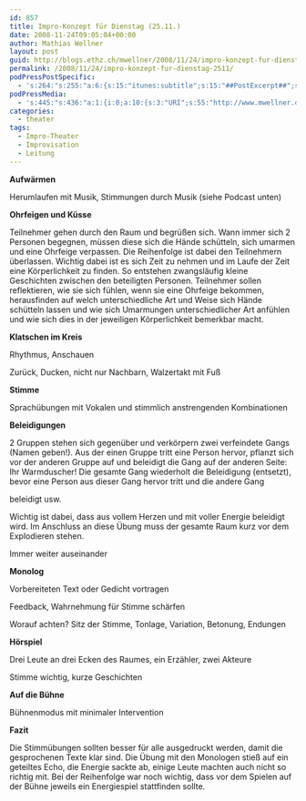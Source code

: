 ```yaml
---
id: 857
title: Impro-Konzept für Dienstag (25.11.)
date: 2008-11-24T09:05:04+00:00
author: Mathias Wellner
layout: post
guid: http://blogs.ethz.ch/mwellner/2008/11/24/impro-konzept-fur-dienstag-2511/
permalink: /2008/11/24/impro-konzept-fur-dienstag-2511/
podPressPostSpecific:
  - 's:264:"s:255:"a:6:{s:15:"itunes:subtitle";s:15:"##PostExcerpt##";s:14:"itunes:summary";s:15:"##PostExcerpt##";s:15:"itunes:keywords";s:17:"##WordPressCats##";s:13:"itunes:author";s:10:"##Global##";s:15:"itunes:explicit";s:7:"Default";s:12:"itunes:block";s:7:"Default";}";";'
podPressMedia:
  - 's:445:"s:436:"a:1:{i:0;a:10:{s:3:"URI";s:55:"http://www.mwellner.de/sound/Impro-Zusammenstellung.mp3";s:5:"title";s:39:"Musikzusammenstellung für Improtheater";s:4:"type";s:9:"audio_mp3";s:4:"size";s:7:"4856443";s:8:"duration";s:4:"5:04";s:12:"previewImage";s:86:"https://blogs.ethz.ch/mwellner/wp-content/plugins/podpress//images/vpreview_center.png";s:10:"dimensionW";s:3:"320";s:10:"dimensionH";s:3:"240";s:3:"rss";s:2:"on";s:4:"atom";s:2:"on";}}";";'
categories:
  - theater
tags:
  - Impro-Theater
  - Improvisation
  - Leitung
---
```

**Aufwärmen**

Herumlaufen mit Musik, Stimmungen durch Musik (siehe Podcast unten)

**Ohrfeigen und Küsse**

Teilnehmer gehen durch den Raum und begrüßen sich. Wann immer sich 2 Personen begegnen, müssen diese sich die Hände schütteln, sich umarmen und eine Ohrfeige verpassen. Die Reihenfolge ist dabei den Teilnehmern überlassen. Wichtig dabei ist es sich Zeit zu nehmen und im Laufe der Zeit eine Körperlichkeit zu finden. So entstehen zwangsläufig kleine Geschichten zwischen den beteiligten Personen. Teilnehmer sollen reflektieren, wie sie sich fühlen, wenn sie eine Ohrfeige bekommen, herausfinden auf welch unterschiedliche Art und Weise sich Hände schütteln lassen und wie sich Umarmungen unterschiedlicher Art anfühlen und wie sich dies in der jeweiligen Körperlichkeit bemerkbar macht.

**Klatschen im Kreis**

Rhythmus, Anschauen
  
Zurück, Ducken, nicht nur Nachbarn, Walzertakt mit Fuß

**Stimme**

Sprachübungen mit Vokalen und stimmlich anstrengenden Kombinationen

**Beleidigungen**

2 Gruppen stehen sich gegenüber und verkörpern zwei verfeindete Gangs (Namen geben!). Aus der einen Gruppe tritt eine Person hervor, pflanzt sich vor der anderen Gruppe auf und beleidigt die Gang auf der anderen Seite: Ihr Warmduscher! Die gesamte Gang wiederholt die Beleidigung (entsetzt), bevor eine Person aus dieser Gang hervor tritt und die andere Gang
  
beleidigt usw.
  
Wichtig ist dabei, dass aus vollem Herzen und mit voller Energie beleidigt wird. Im Anschluss an diese Übung muss der gesamte Raum kurz vor dem Explodieren stehen.
  
Immer weiter auseinander

**Monolog**

Vorbereiteten Text oder Gedicht vortragen
  
Feedback, Wahrnehmung für Stimme schärfen
  
Worauf achten? Sitz der Stimme, Tonlage, Variation, Betonung, Endungen

**Hörspiel**

Drei Leute an drei Ecken des Raumes, ein Erzähler, zwei Akteure
  
Stimme wichtig, kurze Geschichten

**Auf die Bühne**

Bühnenmodus mit minimaler Intervention

**Fazit**

Die Stimm&uuml;bungen sollten besser f&uuml;r alle ausgedruckt werden, damit die gesprochenen Texte klar sind. Die &Uuml;bung mit den Monologen stie&szlig; auf ein geteiltes Echo, die Energie sackte ab, einige Leute machten auch nicht so richtig mit. Bei der Reihenfolge war noch wichtig, dass vor dem Spielen auf der B&uuml;hne jeweils ein Energiespiel stattfinden sollte.